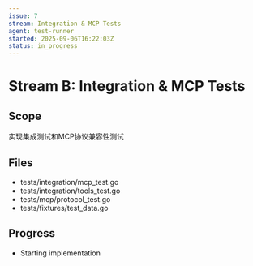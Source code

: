 ```yaml
---
issue: 7
stream: Integration & MCP Tests
agent: test-runner
started: 2025-09-06T16:22:03Z
status: in_progress
---
```


# Stream B: Integration & MCP Tests

## Scope
实现集成测试和MCP协议兼容性测试

## Files
- tests/integration/mcp_test.go
- tests/integration/tools_test.go
- tests/mcp/protocol_test.go
- tests/fixtures/test_data.go

## Progress
- Starting implementation
